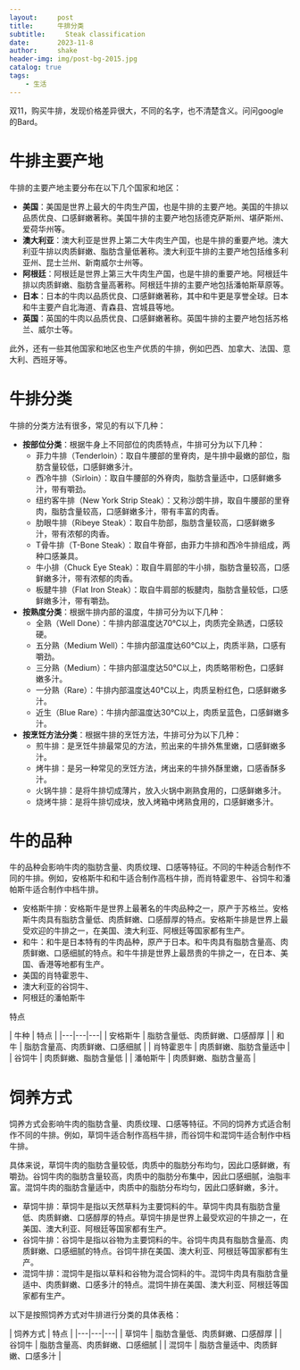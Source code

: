 ```yaml
---
layout:     post
title:      牛排分类
subtitle:     Steak classification
date:       2023-11-8
author:     shake
header-img: img/post-bg-2015.jpg
catalog: true
tags:
    - 生活
---
```


双11，购买牛排，发现价格差异很大，不同的名字，也不清楚含义。问问google的Bard。


# 牛排主要产地

牛排的主要产地主要分布在以下几个国家和地区：

* **美国**：美国是世界上最大的牛肉生产国，也是牛排的主要产地。美国的牛排以品质优良、口感鲜嫩著称。美国牛排的主要产地包括德克萨斯州、堪萨斯州、爱荷华州等。
* **澳大利亚**：澳大利亚是世界上第二大牛肉生产国，也是牛排的重要产地。澳大利亚牛排以肉质鲜嫩、脂肪含量低著称。澳大利亚牛排的主要产地包括维多利亚州、昆士兰州、新南威尔士州等。
* **阿根廷**：阿根廷是世界上第三大牛肉生产国，也是牛排的重要产地。阿根廷牛排以肉质鲜嫩、脂肪含量高著称。阿根廷牛排的主要产地包括潘帕斯草原等。
* **日本**：日本的牛肉以品质优良、口感鲜嫩著称，其中和牛更是享誉全球。日本和牛主要产自北海道、青森县、宫城县等地。
* **英国**：英国的牛肉以品质优良、口感鲜嫩著称。英国牛排的主要产地包括苏格兰、威尔士等。

此外，还有一些其他国家和地区也生产优质的牛排，例如巴西、加拿大、法国、意大利、西班牙等。



# 牛排分类

牛排的分类方法有很多，常见的有以下几种：

* **按部位分类**：根据牛身上不同部位的肉质特点，牛排可分为以下几种：
    * 菲力牛排（Tenderloin）：取自牛腰部的里脊肉，是牛排中最嫩的部位，脂肪含量较低，口感鲜嫩多汁。
    * 西冷牛排（Sirloin）：取自牛腰部的外脊肉，脂肪含量适中，口感鲜嫩多汁，带有嚼劲。
    * 纽约客牛排（New York Strip Steak）：又称沙朗牛排，取自牛腰部的里脊肉，脂肪含量较高，口感鲜嫩多汁，带有丰富的肉香。
    * 肋眼牛排（Ribeye Steak）：取自牛肋部，脂肪含量较高，口感鲜嫩多汁，带有浓郁的肉香。
    * T骨牛排（T-Bone Steak）：取自牛脊部，由菲力牛排和西冷牛排组成，两种口感兼具。
    * 牛小排（Chuck Eye Steak）：取自牛肩部的牛小排，脂肪含量较高，口感鲜嫩多汁，带有浓郁的肉香。
    * 板腱牛排（Flat Iron Steak）：取自牛肩部的板腱肉，脂肪含量较低，口感鲜嫩多汁，带有嚼劲。
* **按熟度分类**：根据牛排内部的温度，牛排可分为以下几种：
    * 全熟（Well Done）：牛排内部温度达70℃以上，肉质完全熟透，口感较硬。
    * 五分熟（Medium Well）：牛排内部温度达60℃以上，肉质半熟，口感有嚼劲。
    * 三分熟（Medium）：牛排内部温度达50℃以上，肉质略带粉色，口感鲜嫩多汁。
    * 一分熟（Rare）：牛排内部温度达40℃以上，肉质呈粉红色，口感鲜嫩多汁。
    * 近生（Blue Rare）：牛排内部温度达30℃以上，肉质呈蓝色，口感鲜嫩多汁。
* **按烹饪方法分类**：根据牛排的烹饪方法，牛排可分为以下几种：
    * 煎牛排：是烹饪牛排最常见的方法，煎出来的牛排外焦里嫩，口感鲜嫩多汁。
    * 烤牛排：是另一种常见的烹饪方法，烤出来的牛排外酥里嫩，口感香酥多汁。
    * 火锅牛排：是将牛排切成薄片，放入火锅中涮熟食用的，口感鲜嫩多汁。
    * 烧烤牛排：是将牛排切成块，放入烤箱中烤熟食用的，口感鲜嫩多汁。



# 牛的品种

牛的品种会影响牛肉的脂肪含量、肉质纹理、口感等特征。不同的牛种适合制作不同的牛排。例如，安格斯牛和和牛适合制作高档牛排，而肖特霍恩牛、谷饲牛和潘帕斯牛适合制作中档牛排。

* 安格斯牛排：安格斯牛是世界上最著名的牛肉品种之一，原产于苏格兰。安格斯牛肉具有脂肪含量低、肉质鲜嫩、口感醇厚的特点。安格斯牛排是世界上最受欢迎的牛排之一，在美国、澳大利亚、阿根廷等国家都有生产。
* 和牛：和牛是日本特有的牛肉品种，原产于日本。和牛肉具有脂肪含量高、肉质鲜嫩、口感细腻的特点。和牛牛排是世界上最昂贵的牛排之一，在日本、美国、香港等地都有生产。
* 美国的肖特霍恩牛、
* 澳大利亚的谷饲牛、
* 阿根廷的潘帕斯牛

特点

| 牛种 | 特点 |
|---|---|---|
| 安格斯牛 | 脂肪含量低、肉质鲜嫩、口感醇厚 |
| 和牛 | 脂肪含量高、肉质鲜嫩、口感细腻 |
| 肖特霍恩牛 | 肉质鲜嫩、脂肪含量适中 |
| 谷饲牛 | 肉质鲜嫩、脂肪含量低 |
| 潘帕斯牛 | 肉质鲜嫩、脂肪含量高 |

# 饲养方式

饲养方式会影响牛肉的脂肪含量、肉质纹理、口感等特征。不同的饲养方式适合制作不同的牛排。例如，草饲牛适合制作高档牛排，而谷饲牛和混饲牛适合制作中档牛排。

具体来说，草饲牛肉的脂肪含量较低，肉质中的脂肪分布均匀，因此口感鲜嫩，有嚼劲。谷饲牛肉的脂肪含量较高，肉质中的脂肪分布集中，因此口感细腻，油脂丰富。混饲牛肉的脂肪含量适中，肉质中的脂肪分布均匀，因此口感鲜嫩，多汁。


* 草饲牛排：草饲牛是指以天然草料为主要饲料的牛。草饲牛肉具有脂肪含量低、肉质鲜嫩、口感醇厚的特点。草饲牛排是世界上最受欢迎的牛排之一，在美国、澳大利亚、阿根廷等国家都有生产。
* 谷饲牛排：谷饲牛是指以谷物为主要饲料的牛。谷饲牛肉具有脂肪含量高、肉质鲜嫩、口感细腻的特点。谷饲牛排在美国、澳大利亚、阿根廷等国家都有生产。
* 混饲牛排：混饲牛是指以草料和谷物为混合饲料的牛。混饲牛肉具有脂肪含量适中、肉质鲜嫩、口感多汁的特点。混饲牛排在美国、澳大利亚、阿根廷等国家都有生产。

以下是按照饲养方式对牛排进行分类的具体表格：

| 饲养方式 | 特点 |
|---|---|---|
| 草饲牛 | 脂肪含量低、肉质鲜嫩、口感醇厚 |
| 谷饲牛 | 脂肪含量高、肉质鲜嫩、口感细腻 |
| 混饲牛 | 脂肪含量适中、肉质鲜嫩、口感多汁 |

